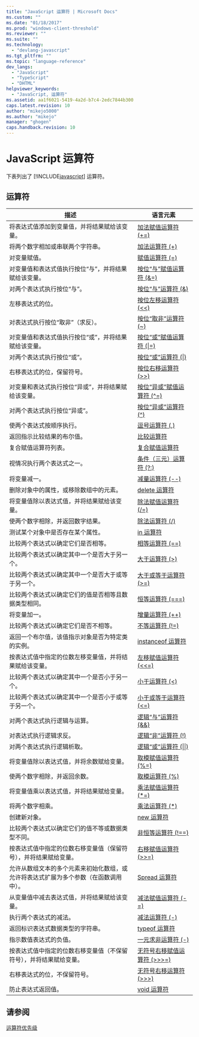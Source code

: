 ```yaml
---
title: "JavaScript 运算符 | Microsoft Docs"
ms.custom: ""
ms.date: "01/18/2017"
ms.prod: "windows-client-threshold"
ms.reviewer: ""
ms.suite: ""
ms.technology: 
  - "devlang-javascript"
ms.tgt_pltfrm: ""
ms.topic: "language-reference"
dev_langs: 
  - "JavaScript"
  - "TypeScript"
  - "DHTML"
helpviewer_keywords: 
  - "JavaScript, 运算符"
ms.assetid: aa1f6021-5419-4a2d-b7c4-2edc7844b300
caps.latest.revision: 10
author: "mikejo5000"
ms.author: "mikejo"
manager: "ghogen"
caps.handback.revision: 10
---
```

# JavaScript 运算符
下表列出了 [!INCLUDE[javascript](../../javascript/includes/javascript-md.md)] 运算符。  
  
## 运算符  
  
|描述|语言元素|  
|--------|----------|  
|将表达式值添加到变量值，并将结果赋给该变量。|[加法赋值运算符 \(\+\=\)](../../javascript/reference/addition-assignment-operator-decrement-equal-javascript.md)|  
|将两个数字相加或串联两个字符串。|[加法运算符 \(\+\)](../../javascript/reference/addition-operator-decrement-javascript.md)|  
|对变量赋值。|[赋值运算符 \(\=\)](../../javascript/reference/assignment-operator-decrement-equal-javascript.md)|  
|对变量值和表达式值执行按位“与”，并将结果赋给该变量。|[按位“与”赋值运算符 \(&\=\)](../../javascript/reference/bitwise-and-assignment-operator-decrement-equal-javascript.md)|  
|对两个表达式执行按位“与”。|[按位“与”运算符 \(&\)](../../javascript/reference/bitwise-and-operator-decrement-javascript.md)|  
|左移表达式的位。|[按位左移运算符 \(\<\<\)](../../javascript/reference/bitwise-left-shift-operator-decrement-javascript.md)|  
|对表达式执行按位“取非”（求反）。|[按位“取非”运算符 \(~\)](../../javascript/reference/bitwise-not-operator-decrement-tilde-javascript.md)|  
|对变量值和表达式值执行按位“或”，并将结果赋给该变量。|[按位“或”赋值运算符 \(&#124;\=\)](../../javascript/reference/bitwise-or-assignment-operator-decrement-equal-javascript.md)|  
|对两个表达式执行按位“或”。|[按位“或”运算符 \(&#124;\)](../../javascript/reference/bitwise-or-operator-decrement-javascript.md)|  
|右移表达式的位，保留符号。|[按位右移运算符 \(\>\>\)](../../javascript/reference/bitwise-right-shift-operator-decrement-javascript.md)|  
|对变量和表达式执行按位“异或”，并将结果赋给该变量。|[按位“异或”赋值运算符 \(^\=\)](../../javascript/reference/bitwise-xor-assignment-operator-decrement-hat-equal-javascript.md)|  
|对两个表达式执行按位“异或”。|[按位“异或”运算符 \(^\)](../../javascript/reference/bitwise-xor-operator-decrement-hat-javascript.md)|  
|使两个表达式按顺序执行。|[逗号运算符 \(,\)](../../javascript/reference/comma-operator-decrement-javascript.md)|  
|返回指示比较结果的布尔值。|[比较运算符](../../javascript/reference/comparison-operators-javascript.md)|  
|复合赋值运算符列表。|[复合赋值运算符](../../javascript/reference/compound-assignment-operators-javascript.md)|  
|视情况执行两个表达式之一。|[条件（三元）运算符 \(?:\)](../../javascript/reference/conditional-ternary-operator-decrement-javascript.md)|  
|将变量减一。|[减量运算符 \(\-\-\)](../../javascript/reference/increment-and-decrement-operators-javascript.md)|  
|删除对象中的属性，或移除数组中的元素。|[delete 运算符](../../javascript/reference/delete-operator-decrementjavascript.md)|  
|将变量值除以表达式值，并将结果赋给该变量。|[除法赋值运算符 \(\/\=\)](../../javascript/reference/division-assignment-operator-decrement-equal-javascript.md)|  
|使两个数字相除，并返回数字结果。|[除法运算符 \(\/\)](../../javascript/reference/division-operator-decrement-javascript.md)|  
|测试某个对象中是否存在某个属性。|[in 运算符](../../javascript/reference/in-operator-decrementjavascript.md)|  
|比较两个表达式以确定它们是否相等。|[相等运算符 \(\=\=\)](../../javascript/reference/comparison-operators-javascript.md)|  
|比较两个表达式以确定其中一个是否大于另一个。|[大于运算符 \(\>\)](../../javascript/reference/comparison-operators-javascript.md)|  
|比较两个表达式以确定其中一个是否大于或等于另一个。|[大于或等于运算符 \(\>\=\)](../../javascript/reference/comparison-operators-javascript.md)|  
|比较两个表达式以确定它们的值是否相等且数据类型相同。|[恒等运算符 \(\=\=\=\)](../../javascript/reference/comparison-operators-javascript.md)|  
|将变量加一。|[增量运算符 \(\+\+\)](../../javascript/reference/increment-and-decrement-operators-javascript.md)|  
|比较两个表达式以确定它们是否不相等。|[不等运算符 \(\!\=\)](../../javascript/reference/comparison-operators-javascript.md)|  
|返回一个布尔值，该值指示对象是否为特定类的实例。|[instanceof 运算符](../../javascript/reference/instanceof-operator-decrementjavascript.md)|  
|按表达式值中指定的位数左移变量值，并将结果赋给该变量。|[左移赋值运算符 \(\<\<\=\)](../../javascript/reference/left-shift-assignment-operator-decrement-equal-javascript.md)|  
|比较两个表达式以确定其中一个是否小于另一个。|[小于运算符 \(\<\)](../../javascript/reference/comparison-operators-javascript.md)|  
|比较两个表达式以确定其中一个是否小于或等于另一个。|[小于或等于运算符 \(\<\=\)](../../javascript/reference/comparison-operators-javascript.md)|  
|对两个表达式执行逻辑与运算。|[逻辑“与”运算符 \(&&\)](../../javascript/reference/logical-and-operator-decrement-javascript.md)|  
|对表达式执行逻辑求反。|[逻辑“非”运算符 \(\!\)](../../javascript/reference/logical-not-operator-decrement-exclpt-javascript.md)|  
|对两个表达式执行逻辑析取。|[逻辑“或”运算符 \(&#124;&#124;\)](../../javascript/reference/logical-or-operator-decrement-javascript.md)|  
|将变量值除以表达式值，并将余数赋给变量。|[取模赋值运算符 \(%\=\)](../../javascript/reference/modulus-assignment-operator-decrement-javascript.md)|  
|使两个数字相除，并返回余数。|[取模运算符 \(%\)](../../javascript/reference/modulus-operator-decrementjavascript.md)|  
|将变量值乘以表达式值，并将结果赋给变量。|[乘法赋值运算符 \(\*\=\)](../../javascript/reference/multiplication-assignment-operator-decrement-equal-javascript.md)|  
|将两个数字相乘。|[乘法运算符 \(\*\)](../../javascript/reference/multiplication-operator-decrement-javascript.md)|  
|创建新对象。|[new 运算符](../../javascript/reference/new-operator-decrementjavascript.md)|  
|比较两个表达式以确定它们的值不等或数据类型不同。|[非恒等运算符 \(\!\=\=\)](../../javascript/reference/comparison-operators-javascript.md)|  
|按表达式值中指定的位数右移变量值（保留符号），并将结果赋给变量。|[右移赋值运算符 \(\>\>\=\)](../../javascript/reference/right-shift-assignment-operator-decrement-equal-javascript.md)|  
|允许从数组文本的多个元素来初始化数组，或允许将表达式扩展为多个参数（在函数调用中）。|[Spread 运算符](../../javascript/reference/spread-operator-decrement-dot-dot-dot-javascript.md)|  
|从变量值中减去表达式值，并将结果赋给该变量。|[减法赋值运算符 \(\-\=\)](../../javascript/reference/subtraction-assignment-operator-decrement-equal-javascript.md)|  
|执行两个表达式的减法。|[减法运算符 \(\-\)](../../javascript/reference/subtraction-operator-decrement-javascript.md)|  
|返回标识表达式数据类型的字符串。|[typeof 运算符](../../javascript/reference/typeof-operator-decrementjavascript.md)|  
|指示数值表达式的负值。|[一元求非运算符 \(\-\)](../../javascript/reference/subtraction-operator-decrement-javascript.md)|  
|按表达式值中指定的位数右移变量值（不保留符号），并将结果赋给变量。|[无符号右移赋值运算符 \(\>\>\>\=\)](../../javascript/reference/unsigned-right-shift-assignment-operator-decrement-equal-javascript.md)|  
|右移表达式的位，不保留符号。|[无符号右移运算符 \(\>\>\>\)](../../javascript/reference/unsigned-right-shift-operator-decrement-javascript.md)|  
|防止表达式返回值。|[void 运算符](../../javascript/reference/void-operator-decrementjavascript.md)|  
  
## 请参阅  
 [运算符优先级](../../javascript/operator-subtractprecedence-javascript.md)